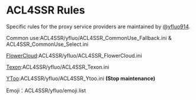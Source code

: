 # ACL4SSR Rules

Specific rules for the proxy service providers are maintained by [@yfluo914](https://github.com/yfluo914).

Common use:ACL4SSR/yfluo/ACL4SSR_CommonUse_Fallback.ini & ACL4SSR_CommonUse_Select.ini

[FlowerCloud](https://flower.yt/aff.php?aff=677):ACL4SSR/yfluo/ACL4SSR_FlowerCloud.ini

[Texon](https://texon.io/portal/aff.php?aff=238):ACL4SSR/yfluo/ACL4SSR_Texon.ini

[YToo](https://oxycontin.top/aff.php?aff=900):ACL4SSR/yfluo/ACL4SSR_Ytoo.ini **(Stop maintenance)**

Emoji：ACL4SSR/yfluo/emoji.list